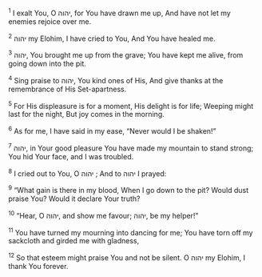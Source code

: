 <sup>1</sup> I exalt You, O יהוה, for You have drawn me up, And have not let my enemies rejoice over me.

<sup>2</sup> יהוה my Elohim, I have cried to You, And You have healed me.

<sup>3</sup> יהוה, You brought me up from the grave; You have kept me alive, from going down into the pit.

<sup>4</sup> Sing praise to יהוה, You kind ones of His, And give thanks at the remembrance of His Set-apartness.

<sup>5</sup> For His displeasure is for a moment, His delight is for life; Weeping might last for the night, But joy comes in the morning.

<sup>6</sup> As for me, I have said in my ease, “Never would I be shaken!”

<sup>7</sup> יהוה, in Your good pleasure You have made my mountain to stand strong; You hid Your face, and I was troubled.

<sup>8</sup> I cried out to You, O יהוה ; And to יהוה I prayed:

<sup>9</sup> “What gain is there in my blood, When I go down to the pit? Would dust praise You? Would it declare Your truth?

<sup>10</sup> “Hear, O יהוה, and show me favour; יהוה, be my helper!”

<sup>11</sup> You have turned my mourning into dancing for me; You have torn off my sackcloth and girded me with gladness,

<sup>12</sup> So that esteem might praise You and not be silent. O יהוה my Elohim, I thank You forever.

